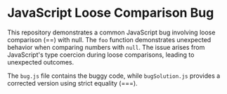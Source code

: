 # JavaScript Loose Comparison Bug

This repository demonstrates a common JavaScript bug involving loose comparison (==) with null. The `foo` function demonstrates unexpected behavior when comparing numbers with `null`.  The issue arises from JavaScript's type coercion during loose comparisons, leading to unexpected outcomes.

The `bug.js` file contains the buggy code, while `bugSolution.js` provides a corrected version using strict equality (===).